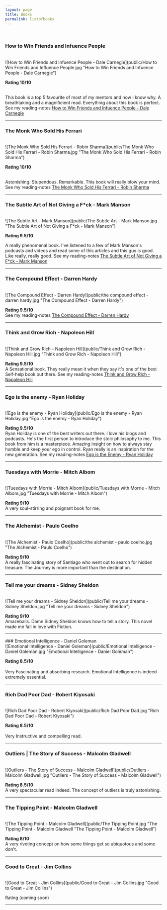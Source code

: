 ```yaml
---
layout: page
title: Books
permalink: listofbooks
---
```


<br>

### How to Win Friends and Infuence People
<br>
![How to Win Friends and Infuence People - Dale Carnegie](public/How to Win Friends and Influence People.jpg "How to Win Friends and Infuence People - Dale Carnegie")


**Rating 10/10**  
<br>

 This book is a top 5 favourite of most of my mentors and now I know why. A breathtaking and a magnificient read. Everything about this book is perfect.
 See my reading-notes [How to Win Friends and Infuence People - Dale Carnegie](https://alamgirqazi.github.io/blog/HowToWinFriendsandInfluencePeople)

<hr>

### The Monk Who Sold His Ferrari
<br>
![The Monk Who Sold His Ferrari - Robin Sharma](public/The Monk Who Sold His Ferrari - Robin Sharma.jpg "The Monk Who Sold His Ferrari - Robin Sharma")

**Rating 10/10**   
<br>

Astonishing. Stupendous. Remarkable. This book will really blow your mind. See my reading-notes [The Monk Who Sold His Ferrari - Robin Sharma](https://alamgirqazi.github.io/blog/TheMonkWhoSoldHisFerrari)
<hr>

### The Subtle Art of Not Giving a F*ck - Mark Manson
<br>
![The Subtle Art - Mark Manson](public/The Subtle Art - Mark Manson.jpg "The Subtle Art of Not Giving a F*ck - Mark Manson")

**Rating 9.5/10** 
<br>

A really phenomenal book. I've listened to a few of Mark Manson's podcasts and videos and read some of this articles and this guy is good. Like really, really good. 
See my reading-notes [The Subtle Art of Not Giving a F*ck - Mark Manson](https://alamgirqazi.github.io/blog/MarkManson)


<hr>

 ### The Compound Effect - Darren Hardy

<br>
![The Compound Effect - Darren Hardy](public/the compound effect - darren hardy.jpg "The Compound Effect - Darren Hardy")

**Rating 9.5/10** 
<br>
See my reading-notes [The Compound Effect - Darren Hardy](https://alamgirqazi.github.io/blog/TheCompoundEffect)


<hr>

### Think and Grow Rich - Napoleon Hill
<br>
![Think and Grow Rich - Napoleon Hill](public/Think and Grow Rich - Napoleon Hill.jpg "Think and Grow Rich - Napoleon Hill")

**Rating 9.5/10** 
<br>
A Sensational book. They really mean it when they say it's one of the best Self-help book out there.
See my reading-notes [Think and Grow Rich - Napoleon Hill](https://alamgirqazi.github.io/blog/ThinkAndGrowRich)
<hr>

### Ego is the enemy - Ryan Holiday
<br>
![Ego is the enemy - Ryan Holiday](public/Ego is the enemy - Ryan Holiday.jpg "Ego is the enemy - Ryan Holiday")

**Rating 9.5/10** 
<br>
Ryan Holiday is one of the best writers out there. I love his blogs and podcasts. He's the first person to introduce the stoic philosophy to me. This book from him is a masterpiece. Amazing insight on how to always stay humble and keep your ego in control. Ryan really is an inspiration for the new generation. 
See my reading-notes [Ego is the Enemy - Ryan Holiday](https://alamgirqazi.github.io/blog/EgoIsTheEnemy)

<hr>

### Tuesdays with Morrie - Mitch Albom
<br>
![Tuesdays with Morrie - Mitch Albom](public/Tuesdays with Morrie - Mitch Albom.jpg "Tuesdays with Morrie - Mitch Albom")

**Rating 9/10** 
<br>
A very soul-stirring and poignant book for me.

<hr>

### The Alchemist - Paulo Coelho
<br>
![The Alchemist - Paulo Coelho](public/the alchemist - paulo coelho.jpg "The Alchemist - Paulo Coelho")

**Rating 9/10** 
<br> 
A really fascinating story of Santiago who went out to search for hidden treasure. The Journey is more important than the destination.

<hr>

### Tell me your dreams - Sidney Sheldon
<br>
![Tell me your dreams - Sidney Sheldon](public/Tell me your dreams - Sidney Sheldon.jpg "Tell me your dreams - Sidney Sheldon")

**Rating 9/10** 
<br>
Amazeballs. Damn Sidney Sheldon knows how to tell a story. This novel made me fall in love with Fiction.

<hr>
### Emotional Intelligence - Daniel Goleman
<br>
![Emotional Intelligence - Daniel Goleman](public/Emotional Intelligence - Daniel Goleman.jpg "Emotional Intelligence - Daniel Goleman")

**Rating 8.5/10**   
<br>
Very Fascinating and absorbing research. Emotional Intelligence is indeed extremely essential.
<hr>

### Rich Dad Poor Dad - Robert Kiyosaki
<br>
![Rich Dad Poor Dad - Robert Kiyosaki](public/Rich Dad Poor Dad.jpg "Rich Dad Poor Dad - Robert Kiyosaki")

**Rating 8.5/10**   
<br>
Very Instructive and compelling read.
<hr>

### Outliers | The Story of Success - Malcolm Gladwell
<br>
![Outliers - The Story of Success - Malcolm Gladwell](public/Outliers - Malcolm Gladwell.jpg "Outliers - The Story of Success - Malcolm Gladwell")

**Rating 8.5/10** 
<br>
A very spectacular read indeed. The concept of outliers is truly astonishing.

<hr>

### The Tipping Point - Malcolm Gladwell
<br>
![The Tipping Point - Malcolm Gladwell](public/The Tipping Point.jpg "The Tipping Point - Malcolm Gladwell "The Tipping Point - Malcolm Gladwell")

**Rating 8/10** 
<br>
A very riveting concept on how some things get so ubiquotous and some don't.

<hr>

### Good to Great - Jim Collins
<br>
![Good to Great - Jim Collins](public/Good to Great - Jim Collins.jpg "Good to Great - Jim Collins")

Rating (coming soon)
<br>

<hr>


